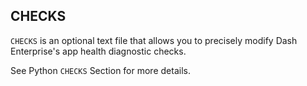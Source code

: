 ## CHECKS

`CHECKS` is an optional text file that allows you to precisely modify Dash 
Enterprise's app health diagnostic checks.  

See Python `CHECKS` Section for more details.
